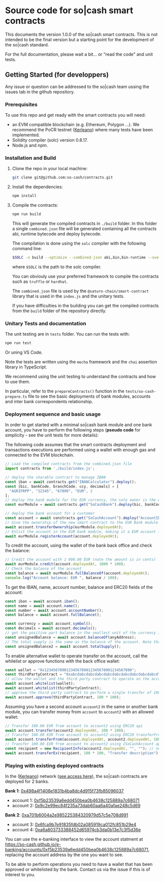 # Source code for so|cash smart contracts

This documents the version 1.0.0 of the so|cash smart contracts.
This is not intended to be the final version but a starting point for the development of the so|cash standard.

For the full documentation, please wait a bit... or "read the code" and unit tests.

## Getting Started (for developpers)

Any issue or question can be addressed to the so|cash team ussing the issues tab in the github repository.

### Prerequisites

To use this repo and get ready with the smart contracts you will need:
* an EVM compatible blockchain (e.g. Ethereum, Polygon ...). We recommend the PoCR testnet ([Kerleano](https://github.com/ethereum-pocr/kerleano)) where many tests have been implemented.
* Solidity compiler (solc) version 0.8.17.
* Node.js and npm.

### Installation and Build

1. Clone the repo in your local machine:
   ```sh
   git clone git@github.com:so-cash/contracts.git
   ```
2. Install the dependencies:
   ```sh
   npm install
   ```
3. Compile the contracts:
   ```sh
   npm run build
   ```
   This will generate the compiled contracts in `./build` folder. In this folder a single `combined.json` file will be generated containing all the contracts abi, runtime bytecode and deploy bytecode. 

   The compilation is done using the `solc` compiler with the following command line:
   ```sh
   $SOLC -o build --optimize --combined-json abi,bin,bin-runtime --overwrite --base-path . --include-path ./node_modules src/*/*.sol
   ```
   where `$SOLC` is the path to the solc compiler.

   You can obviouly use your preferred framework to compile the contracts such as `truffle` or `hardhat`.

   The `combined.json` file is used by the `@saturn-chain/smart-contract` library that is used in the `index.js` and the unitary tests.

   If you have difficulties in the building you can get the compiled contracts from the `build` folder of the repository directly.

### Unitary Tests and documentation

The unit testing are in `tests` folder. You can run the tests with:
```sh
npm run test
```
Or uning VS Code.

Note the tests are written using the `mocha` framework and the `chai` assertion library in TypeScript.

We recommend using the unit testing to understand the contracts and how to use them.

In particular, refer to the `prepareContracts()` function in the `tests/so-cash-prepare.ts` file to see the basic deployments of bank modules, accounts and inter bank correspondents relationship.

### Deployment sequence and basic usage

In order to get started with a minimal so|cash bank module and one bank account, you have to perform the following steps (**pseudo code** for simplicity - see the unit tests for more details):

The following code assumes that the smart contracts deployment and transactions executions are performed using a wallet with enough gas and connected to the EVM blockchain.

```typescript
// Load the compiled contracts from the combined.json file
import contracts from './build/index.js';

// deploy the sharable contract to manage IBAN
const iban = await contracts.get("IBANCalculator").deploy();
const [bic, bankCode, branchCode, ccy, decimals] = [
  "AGRIFRPP", "12345", "67890", "EUR", 2
];
// deploy the bank module for the EUR currency, the sole owner is the wallet that deploys it, assumed to be the back office wallet of the bank.
const eurModule = await contracts.get("SoCashBank").deploy(bic, bankCode, branchCode, ccy);

// deploy the bank account for a customer
const account = await constracts.get("SoCashAccount").deploy("AccountID");
// Give the ownership of the new smart contract to the EUR Bank module
await account.transferOwnership(eurModule.deployedAt);
// Enlist the account in the EUR bank module, making it a EUR account for that client in that bank
await eurModule.registerAccount(account.deployedAt);
```

To credit the account, using the wallet of the bank back office and check the balance:
```typescript
// Credit the account with 1 000.00 EUR (note the amount is in cents)
await eurModule.credit(account.deployedAt, 1000 * 100);
// Check the balance of the account
const balance = await eurModule.fullBalanceOf(account.deployedAt);
console.log("Account balance: EUR ", balance / 100);
```

To get the IBAN, name, account number, balance and ERC20 fields of the account:
```typescript
const iban = await account.iban();
const name = await account.name();
const number = await account.accountNumber();
const balance = await account.fullBalance();

const currency = await account.symbol();
const decimals = await account.decimals();
// get the positive part balance in the smallest unit of the currency ignoring the provided address
const unsignedBalance = await account.balanceOf(anyAddress);
// The total supply is the same as the balance of the account. Note that the bank module also has a total supply that is the sum of all the balances of the accounts.
const unsignedBalance2 = await account.totalSupply();
```

To enable alternative wallet to operate transfer on the account, call the whilelist or approve functions with the back office wallet:
```typescript
const wallet = "0x1234567890123456789012345678901234567890";
const thirdPartyContract = "0xabcdabcdabcdabcdabcdabcdabcdabcdabcdabcd";
// allow the wallet and the third party contract to operate on the account
await account.whitelist(wallet);
await account.whitelist(thirdPartyContract);
// approve the third party contract to perform a single transfer of 100.00 EUR using the standard ERC20 api
await account.approve(thirdPartyContract, 100 * 100);
```

Assuming you have a second account `account2` in the same or another bank module, you can transfer money from `account` to `account2` with an allowed wallet:
```typescript
// Transfer 100.00 EUR from account to account2 using ERC20 api
await account.transfer(account2.deployedAt, 100 * 100);
// Transfer 100.00 EUR from account to account2 using ERC20 transferFrom allowance
await account.transferFrom(account.deployedAt, account2.deployedAt, 100 * 100);
// Transfer 100.00 EUR from account to account2 using ISoCashAccount api (cover both cases above)
const recipient = new RecipientInfo(account2.deployedAt, "", ""); // no BIC or IBAN when the address of the beneficiary is provided
await account.transferEx(recipient, 100 * 100, "Transfer description");
```

### Playing with existing deployed contracts
In the ([Kerleano](https://github.com/ethereum-pocr/kerleano)) network ([see access here](https://chainlist.org/chain/1804)), the so|cash contracts are deployed for 2 banks. 

**Bank 1**: [0x498a4f1408e1831b4ba8dc4d915f73fb85096037](https://ethereum-pocr.github.io/explorer/kerleano/account/0x498a4f1408e1831b4ba8dc4d915f73fb85096037)
* account 1: [0xf5b23539a6edd450bea0b4638c125889a7c68071](https://ethereum-pocr.github.io/explorer/kerleano/account/0xf5b23539a6edd450bea0b4638c125889a7c68071)
* account 2: [0x9c2e99ec84f235a73dab60aa6a40afae248c5d69](https://ethereum-pocr.github.io/explorer/kerleano/account/0x9c2e99ec84f235a73dab60aa6a40afae248c5d69)

**Bank 2**: [0xa701b6004a2e985225384320979d57c5e708d991](https://ethereum-pocr.github.io/explorer/kerleano/account/0xa701b6004a2e985225384320979d57c5e708d991)
* account 3: [0x6fca9b7e91835fdb02a085919ca012fc851b29e4](https://ethereum-pocr.github.io/explorer/kerleano/account/0x6fca9b7e91835fdb02a085919ca012fc851b29e4)
* account 4: [0xa6a803733388452d65974cb3da0b13e7c3f5d36e](https://ethereum-pocr.github.io/explorer/kerleano/account/0xa6a803733388452d65974cb3da0b13e7c3f5d36e)

You can use the e-banking interface to view the account statment at https://so-cash.github.io/e-banking/accounts/0xf5b23539a6edd450bea0b4638c125889a7c68071, replacing the account address by the one you want to see.

To be able to perform operations you need to have a wallet that has been approved or whitelisted by the bank. Contact us via the issue if this is of interest to you.